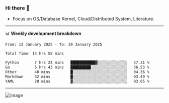 ### Hi there 👋
<!-- * Daily Meditation via Leetcode/Competitive-Programming. -->
* Focus on OS/Database Kernel, Cloud/Distributed System, Literature.

-------

📊 **Weekly development breakdown**
<!--START_SECTION:waka-->

```txt
From: 13 January 2025 - To: 20 January 2025

Total Time: 14 hrs 58 mins

Python       7 hrs 24 mins   ███████████▓░░░░░░░░░░░░░   47.31 %
Go           5 hrs 43 mins   █████████░░░░░░░░░░░░░░░░   36.53 %
Other        40 mins         █░░░░░░░░░░░░░░░░░░░░░░░░   04.36 %
Markdown     32 mins         █░░░░░░░░░░░░░░░░░░░░░░░░   03.49 %
YAML         28 mins         ▓░░░░░░░░░░░░░░░░░░░░░░░░   03.05 %
```

<!--END_SECTION:waka-->

-------

<!-- [![Leetcode Stats](https://leetcard.jacoblin.cool/hzhang413?font=Fira+Mono)](https://leetcode.com/fxrc) -->
![image](./cyberpunk-ghost-in-the-shell.gif)
<!--![image](./gis-archive.png)-->
